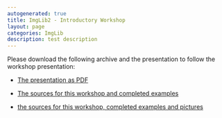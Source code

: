 ```yaml
---
autogenerated: true
title: ImgLib2 - Introductory Workshop
layout: page
categories: ImgLib
description: test description
---
```



 Please download the following archive and the presentation to follow the workshop presentation:

-   [The presentation as PDF](_File_ImgLib2_presentation.pdf)

<!-- -->

-   [The sources for this workshop and completed examples](_File_ImgLib2_Introduction_src.zip)

<!-- -->

-   [the sources for this workshop, completed examples and pictures](_File_ImgLib2_Introduction.zip)



